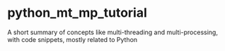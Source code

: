 # python_mt_mp_tutorial
A short summary of concepts like multi-threading and multi-processing, with code snippets, mostly related to Python
